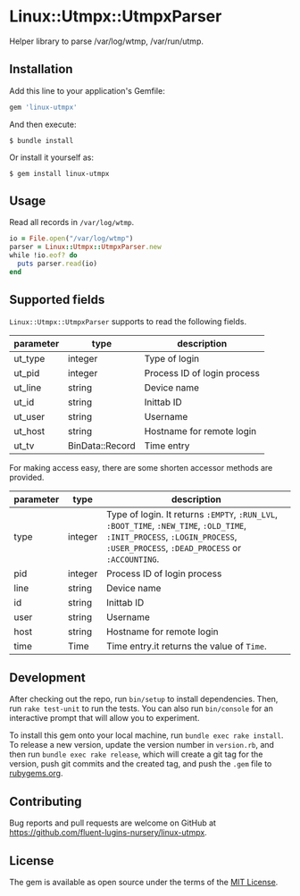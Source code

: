 # Linux::Utmpx::UtmpxParser

Helper library to parse /var/log/wtmp, /var/run/utmp.

## Installation

Add this line to your application's Gemfile:

```ruby
gem 'linux-utmpx'
```

And then execute:

    $ bundle install

Or install it yourself as:

    $ gem install linux-utmpx

## Usage

Read all records in `/var/log/wtmp`.

```ruby
io = File.open("/var/log/wtmp")
parser = Linux::Utmpx::UtmpxParser.new
while !io.eof? do
  puts parser.read(io)
end
```

## Supported fields

`Linux::Utmpx::UtmpxParser` supports to read the following fields.

| parameter | type            | description                 |
|-----------|-----------------|-----------------------------|
| ut_type   | integer         | Type of login               |
| ut_pid    | integer         | Process ID of login process |
| ut_line   | string          | Device name                 |
| ut_id     | string          | Inittab ID                  |
| ut_user   | string          | Username                    |
| ut_host   | string          | Hostname for remote login   |
| ut_tv     | BinData::Record | Time entry                  |

For making access easy, there are some shorten accessor methods are provided.

| parameter | type    | description                                                                                                                                                                   |
|-----------|---------|-------------------------------------------------------------------------------------------------------------------------------------------------------------------------------|
| type      | integer | Type of login. It returns `:EMPTY`, `:RUN_LVL`, `:BOOT_TIME`, `:NEW_TIME`, `:OLD_TIME`, `:INIT_PROCESS`, `:LOGIN_PROCESS`, `:USER_PROCESS`, `:DEAD_PROCESS` or `:ACCOUNTING`. |
| pid       | integer | Process ID of login process                                                                                                                                                   |
| line      | string  | Device name                                                                                                                                                                   |
| id        | string  | Inittab ID                                                                                                                                                                    |
| user      | string  | Username                                                                                                                                                                      |
| host      | string  | Hostname for remote login                                                                                                                                                     |
| time      | Time    | Time entry.it returns the value of `Time`.                                                                                                                                    |
## Development

After checking out the repo, run `bin/setup` to install dependencies. Then, run `rake test-unit` to run the tests. You can also run `bin/console` for an interactive prompt that will allow you to experiment.

To install this gem onto your local machine, run `bundle exec rake install`. To release a new version, update the version number in `version.rb`, and then run `bundle exec rake release`, which will create a git tag for the version, push git commits and the created tag, and push the `.gem` file to [rubygems.org](https://rubygems.org).

## Contributing

Bug reports and pull requests are welcome on GitHub at https://github.com/fluent-lugins-nursery/linux-utmpx.

## License

The gem is available as open source under the terms of the [MIT License](https://opensource.org/licenses/MIT).
